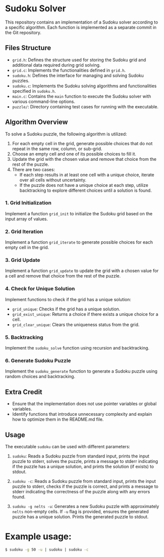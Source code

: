 # Sudoku Solver

This repository contains an implementation of a Sudoku solver according to a specific algorithm. Each function is implemented as a separate commit in the Git repository.

## Files Structure

- `grid.h`: Defines the structure used for storing the Sudoku grid and additional data required during grid solving.
- `grid.c`: Implements the functionalities defined in `grid.h`.
- `sudoku.h`: Defines the interface for managing and solving Sudoku puzzles.
- `sudoku.c`: Implements the Sudoku solving algorithms and functionalities specified in `sudoku.h`.
- `main.c`: Contains the `main` function to execute the Sudoku solver with various command-line options.
- `puzzle/`: Directory containing test cases for running with the executable.

## Algorithm Overview

To solve a Sudoku puzzle, the following algorithm is utilized:

1. For each empty cell in the grid, generate possible choices that do not repeat in the same row, column, or sub-grid.
2. Choose an empty cell and one of its possible choices to fill it.
3. Update the grid with the chosen value and remove that choice from the rest of the puzzle.
4. There are two cases:
   - If each step results in at least one cell with a unique choice, iterate over all cells without uncertainty.
   - If the puzzle does not have a unique choice at each step, utilize backtracking to explore different choices until a solution is found.

### 1. Grid Initialization

Implement a function `grid_init` to initialize the Sudoku grid based on the input array of values.

### 2. Grid Iteration

Implement a function `grid_iterate` to generate possible choices for each empty cell in the grid.

### 3. Grid Update

Implement a function `grid_update` to update the grid with a chosen value for a cell and remove that choice from the rest of the puzzle.

### 4. Check for Unique Solution

Implement functions to check if the grid has a unique solution:
- `grid_unique`: Checks if the grid has a unique solution.
- `grid_exist_unique`: Returns a choice if there exists a unique choice for a cell.
- `grid_clear_unique`: Clears the uniqueness status from the grid.

### 5. Backtracking

Implement the `sudoku_solve` function using recursion and backtracking.

### 6. Generate Sudoku Puzzle

Implement the `sudoku_generate` function to generate a Sudoku puzzle using random choices and backtracking.

## Extra Credit

- Ensure that the implementation does not use pointer variables or global variables.
- Identify functions that introduce unnecessary complexity and explain how to optimize them in the README.md file.

## Usage

The executable `sudoku` can be used with different parameters:

1. `sudoku`: Reads a Sudoku puzzle from standard input, prints the input puzzle to stderr, solves the puzzle, prints a message to stderr indicating if the puzzle has a unique solution, and prints the solution (if exists) to stdout.
   
2. `sudoku -c`: Reads a Sudoku puzzle from standard input, prints the input puzzle to stderr, checks if the puzzle is correct, and prints a message to stderr indicating the correctness of the puzzle along with any errors found.

3. `sudoku -g nelts -u`: Generates a new Sudoku puzzle with approximately `nelts` non-empty cells. If `-u` flag is provided, ensures the generated puzzle has a unique solution. Prints the generated puzzle to stdout.

# Example usage:

```bash
$ sudoku -g 50 -u | sudoku | sudoku -c